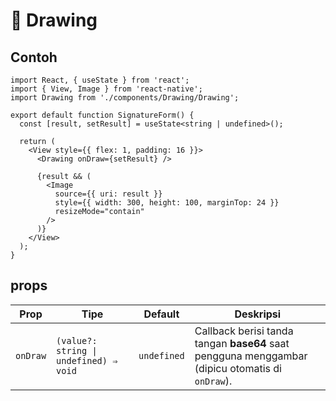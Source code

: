 # 📅 Drawing

## Contoh

```tsx
import React, { useState } from 'react';
import { View, Image } from 'react-native';
import Drawing from './components/Drawing/Drawing';

export default function SignatureForm() {
  const [result, setResult] = useState<string | undefined>();

  return (
    <View style={{ flex: 1, padding: 16 }}>
      <Drawing onDraw={setResult} />

      {result && (
        <Image
          source={{ uri: result }}
          style={{ width: 300, height: 100, marginTop: 24 }}
          resizeMode="contain"
        />
      )}
    </View>
  );
}
```

## props

| Prop     | Tipe                                   | Default     | Deskripsi                                                                                                             |
| -------- | -------------------------------------- | ----------- | --------------------------------------------------------------------------------------------------------------------- |
| `onDraw` | `(value?: string \| undefined) ⇒ void` | `undefined` | Callback berisi tanda tangan **base64** saat pengguna menggambar (dipicu otomatis di `onDraw`). |
